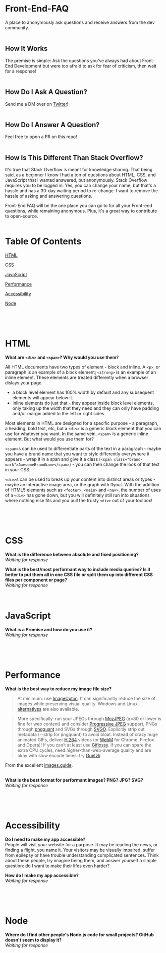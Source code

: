 # Front-End-FAQ
A place to anonymously ask questions and receive answers from the dev community. <br /> <br />

## How It Works
The premise is simple: Ask the questions you've always had about Front-End Development but were too afraid to ask for fear of criticism, then wait for a response! <br /> <br />

## How Do I Ask A Question?
Send me a DM over on [Twitter](https://twitter.com/EmmaWedekind)! <br /> <br />

## How Do I Answer A Question?
Feel free to open a PR on this repo! <br /> <br />

## How Is This Different Than Stack Overflow?
It's true that Stack Overflow is meant for knowledge sharing. That being said, as a beginner I know I had a ton of questions about HTML, CSS, and JavaScript that I wanted answered, but anonymously. Stack Overflow requires you to be logged in. Yes, you can change your name, but that's a hassle and has a 30-day waiting period to re-change. I want to remove the hassle of asking and answering questions.

Front-End FAQ will be the one place you can go to for all your Front-end questions, while remaining anonymous.  Plus, it's a great way to contribute to open-source. <br /> <br />

# Table Of Contents
[HTML](#html)

[CSS](#css)

[JavaScript](#javascript)

[Performance](#performance)

[Accessibility](#accessibility)

[Node](#node)

 <br/> <br/> <br/>

# HTML   
**What are `<div>` and `<span>`?  Why would you use them?**

All HTML documents have two types of element - block and inline.  A `<p>`, or paragraph is an example of a block element; `<strong>` is an example of an inline element. These elements are treated differently when a browser dislays your page:
- a block level element has 100% width by default and any subsequent elements will appear below it.
- Inline elements do just that - they appear inside block level elements, only taking up the width that they need and they can only have padding and/or margin added to the left or right sides.

Most elements in HTML are designed for a specific purpose - a paragraph, a heading, bold text, etc, but a `<div>` is a generic block element that you can use for whatever you want. In the same vein, `<span>` is a generic inline element. But what would you use them for?

`<span>`s can be used to differentiate parts of the text in a paragraph - maybe you have a brand name that you want to style differently everywhere it appears - wrap it in a span and give it a class (`<span class="brand-mark">AwesomeBrandName</span>`) - you can then change the look of that text in your CSS.

`<div>`s can be used to break up your content into distinct areas or types - maybe an interactive image area, or the graph with flyout. With the addition of HTML5 elements such as `<footer>`, `<main>` and `<nav>`, the number of uses of a `<div>` has gone down, but you will definitely still run into situations where nothing else fits and you pull the trusty `<div>` out of your toolbox!

<br/><br/><br/>


# CSS  

**What is the difference between absolute and fixed positioning?**  
_Waiting for response_


**What is the best/most performant way to include media queries? Is it better to put them all in one CSS file or split them up into different CSS files per component or page?**  
_Waiting for response_
<br/><br/><br/>



# JavaScript   

**What is a Promise and how do you use it?**  
_Waiting for response_

<br/><br/><br/>




# Performance   

**What is the best way to reduce my image file size?** 

>At minimum: use [ImageOptim](https://imageoptim.com/). It can significantly reduce the size of images while preserving visual quality. Windows and Linux [alternatives](https://imageoptim.com/versions.html) are also available.

>More specifically: run your JPEGs through [MozJPEG](https://github.com/mozilla/mozjpeg0) (q=80 or lower is fine for web content) and consider [Progressive JPEG](http://cloudinary.com/blog/progressive_jpegs_and_green_martians) support, PNGs through [pngquant](https://pngquant.org/) and SVGs through [SVGO](https://github.com/svg/svgo). Explicitly strip out metadata (--strip for pngquant) to avoid bloat. Instead of crazy huge animated GIFs, deliver [H.264](https://en.wikipedia.org/wiki/H.264/MPEG-4_AVC) videos (or [WebM](https://www.webmproject.org/) for Chrome, Firefox and Opera)! If you can’t at least use [Giflossy](https://github.com/pornel/giflossy). If you can spare the extra CPU cycles, need higher-than-web-average quality and are okay with slow encode times: try [Guetzli](https://research.googleblog.com/2017/03/announcing-guetzli-new-open-source-jpeg.html).

From the excellent [images.guide](https://images.guide/). <br/><br/>

**What is the best format for performant images? PNG? JPG? SVG?**  
_Waiting for response_

<br/><br/><br/>




# Accessibility   

**Do I need to make my app accessible?**  
People will visit your website for a purpose. It may be reading the news, or finding a flight, you name it. Your visitors may be visually impaired, suffer from epilepsy or have trouble understanding complicated sentences. Think about these people, try imagine being them, and answer yourself a simple question: do I want to make their lifes even harder?

**How do I make my app accessible?**  
_Waiting for response_

<br/><br/><br/>


# Node  
**Where do I find other people's Node.js code for small projects? GitHub doesn't seem to display it?**  
_Waiting for response_
